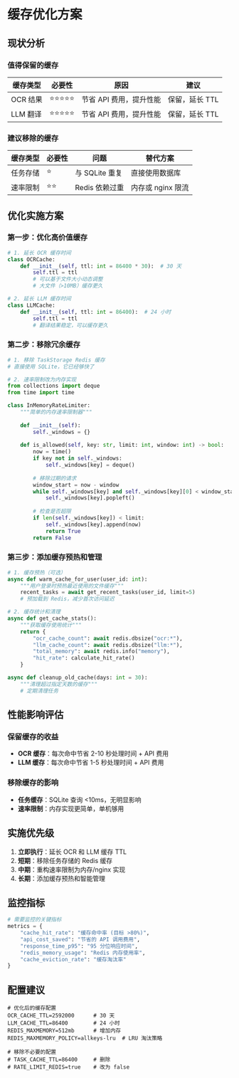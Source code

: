 # 缓存优化方案

## 现状分析

### 值得保留的缓存
| 缓存类型 | 必要性 | 原因 | 建议 |
|---------|-------|------|------|
| OCR 结果 | ⭐⭐⭐⭐⭐ | 节省 API 费用，提升性能 | 保留，延长 TTL |
| LLM 翻译 | ⭐⭐⭐⭐⭐ | 节省 API 费用，提升性能 | 保留，延长 TTL |

### 建议移除的缓存
| 缓存类型 | 必要性 | 问题 | 替代方案 |
|---------|-------|------|---------|
| 任务存储 | ⭐ | 与 SQLite 重复 | 直接使用数据库 |
| 速率限制 | ⭐⭐ | Redis 依赖过重 | 内存或 nginx 限流 |

## 优化实施方案

### 第一步：优化高价值缓存

```python
# 1. 延长 OCR 缓存时间
class OCRCache:
    def __init__(self, ttl: int = 86400 * 30):  # 30 天
        self.ttl = ttl
        # 可以基于文件大小动态调整
        # 大文件（>10MB）缓存更久

# 2. 延长 LLM 缓存时间
class LLMCache:
    def __init__(self, ttl: int = 86400):  # 24 小时
        self.ttl = ttl
        # 翻译结果稳定，可以缓存更久
```

### 第二步：移除冗余缓存

```python
# 1. 移除 TaskStorage Redis 缓存
# 直接使用 SQLite，它已经够快了

# 2. 速率限制改为内存实现
from collections import deque
from time import time

class InMemoryRateLimiter:
    """简单的内存速率限制器"""
    
    def __init__(self):
        self._windows = {}
    
    def is_allowed(self, key: str, limit: int, window: int) -> bool:
        now = time()
        if key not in self._windows:
            self._windows[key] = deque()
        
        # 移除过期的请求
        window_start = now - window
        while self._windows[key] and self._windows[key][0] < window_start:
            self._windows[key].popleft()
        
        # 检查是否超限
        if len(self._windows[key]) < limit:
            self._windows[key].append(now)
            return True
        return False
```

### 第三步：添加缓存预热和管理

```python
# 1. 缓存预热（可选）
async def warm_cache_for_user(user_id: int):
    """用户登录时预热最近使用的文件缓存"""
    recent_tasks = await get_recent_tasks(user_id, limit=5)
    # 预加载到 Redis，减少首次访问延迟

# 2. 缓存统计和清理
async def get_cache_stats():
    """获取缓存使用统计"""
    return {
        "ocr_cache_count": await redis.dbsize("ocr:*"),
        "llm_cache_count": await redis.dbsize("llm:*"),
        "total_memory": await redis.info("memory"),
        "hit_rate": calculate_hit_rate()
    }

async def cleanup_old_cache(days: int = 30):
    """清理超过指定天数的缓存"""
    # 定期清理任务
```

## 性能影响评估

### 保留缓存的收益
- **OCR 缓存**：每次命中节省 2-10 秒处理时间 + API 费用
- **LLM 缓存**：每次命中节省 1-5 秒处理时间 + API 费用

### 移除缓存的影响
- **任务缓存**：SQLite 查询 <10ms，无明显影响
- **速率限制**：内存实现更简单，单机够用

## 实施优先级

1. **立即执行**：延长 OCR 和 LLM 缓存 TTL
2. **短期**：移除任务存储的 Redis 缓存
3. **中期**：重构速率限制为内存/nginx 实现
4. **长期**：添加缓存预热和智能管理

## 监控指标

```python
# 需要监控的关键指标
metrics = {
    "cache_hit_rate": "缓存命中率 (目标 >80%)",
    "api_cost_saved": "节省的 API 调用费用",
    "response_time_p95": "95 分位响应时间",
    "redis_memory_usage": "Redis 内存使用率",
    "cache_eviction_rate": "缓存淘汰率"
}
```

## 配置建议

```env
# 优化后的缓存配置
OCR_CACHE_TTL=2592000      # 30 天
LLM_CACHE_TTL=86400        # 24 小时
REDIS_MAXMEMORY=512mb      # 增加内存
REDIS_MAXMEMORY_POLICY=allkeys-lru  # LRU 淘汰策略

# 移除不必要的配置
# TASK_CACHE_TTL=86400     # 删除
# RATE_LIMIT_REDIS=true    # 改为 false
```